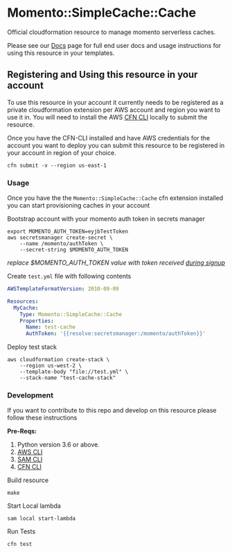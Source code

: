 # Momento::SimpleCache::Cache

Official cloudformation resource to manage momento serverless caches.

Please see our [Docs](docs/README.md) page for full end user docs and usage instructions for using this resource in your templates.

## Registering and Using this resource in your account

To use this resource in your account it currently needs to be registered as a private cloudformation extension 
per AWS account and region you want to use it in. You will need to install the AWS 
[CFN CLI](https://docs.aws.amazon.com/cloudformation-cli/latest/userguide/what-is-cloudformation-cli.html) locally
to submit the resource.


Once you have the CFN-CLI installed and have AWS credentials for the account you want to deploy you can submit this 
resource to be registered in your account in region of your choice.
```
cfn submit -v --region us-east-1
```

### Usage

Once you have the the `Momento::SimpleCache::Cache` cfn extension installed you can start provisioning caches in your account

Bootstrap account with your momento auth token in secrets manager
```
export MOMENTO_AUTH_TOKEN=eyjbTestToken
aws secretsmanager create-secret \
    --name /momento/authToken \
    --secret-string $MOMENTO_AUTH_TOKEN
```
_replace $MOMENTO_AUTH_TOKEN value with token received [during signup](https://docs.momentohq.com/docs/overview)_

Create `test.yml` file with following contents
```yaml
AWSTemplateFormatVersion: 2010-09-09

Resources:
  MyCache:
    Type: Momento::SimpleCache::Cache
    Properties:
      Name: test-cache
      AuthToken: '{{resolve:secretsmanager:/momento/authToken}}'
```

Deploy test stack

```console
aws cloudformation create-stack \
    --region us-west-2 \
    --template-body "file://test.yml" \
    --stack-name "test-cache-stack"
```


### Development

If you want to contribute to this repo and develop on this resource please follow these instructions

**Pre-Reqs:**
1. Python version 3.6 or above.
2. [AWS CLI](https://aws.amazon.com/cli/)
3. [SAM CLI](https://docs.aws.amazon.com/serverless-application-model/latest/developerguide/serverless-sam-cli-install.html)
4. [CFN CLI](https://docs.aws.amazon.com/cloudformation-cli/latest/userguide/what-is-cloudformation-cli.html)

Build resource
```
make
```

Start Local lambda
```
sam local start-lambda
```

Run Tests
```
cfn test
```